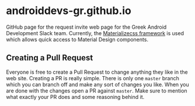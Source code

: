# androiddevs-gr.github.io

GitHub page for the request invite web page for the Greek Android Development Slack team.
Currently, the [Materializecss framework](http://www.materializecss.com/about) is used which allows quick access to Material Design components.


## Creating a Pull Request
Everyone is free to create a Pull Request to change anything they like in the web site. Creating a PR is really simple. There is only one `master` branch which you can branch off and make any sort of changes you like. When you are done with the changes open a PR against `master`. Make sure to mention what exactly your PR does and some reasoning behind it. 

